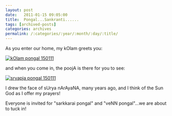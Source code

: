 ```yaml
---
layout: post
date:	2011-01-15 09:05:00
title:  Pongal...Sankranti......
tags: [archived-posts]
categories: archives
permalink: /:categories/:year/:month/:day/:title/
---
```

As you enter our home, my kOlam greets you:

<a href="http://s1142.photobucket.com/albums/n602/Deepapctrsglr/?action=view&amp;current=IMG_0236.jpg" target="_blank"><img src="http://i1142.photobucket.com/albums/n602/Deepapctrsglr/IMG_0236.jpg" border="0" alt="kOlam pongal 150111"></a>


and when you come in, the poojA is there for you to see:


<a href="http://s1142.photobucket.com/albums/n602/Deepapctrsglr/?action=view&amp;current=IMG_0234.jpg" target="_blank"><img src="http://i1142.photobucket.com/albums/n602/Deepapctrsglr/IMG_0234.jpg" border="0" alt="sryapja pongal 150111"></a>


I drew the face of sUrya nArAyaNA, many years ago, and I think of the Sun God as I offer my prayers!

Everyone is invited for "sarkkarai pongal" and "veNN pongal"...we are about to tuck in!
